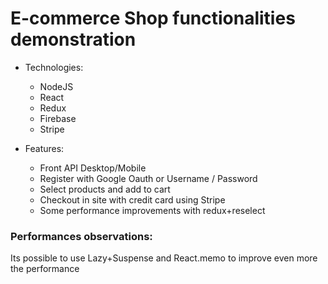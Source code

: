 # E-commerce Shop functionalities demonstration

* Technologies:
  * NodeJS
  * React
  * Redux
  * Firebase
  * Stripe

* Features:
  * Front API Desktop/Mobile
  * Register with Google Oauth or Username / Password
  * Select products and add to cart
  * Checkout in site with credit card using Stripe
  * Some performance improvements with redux+reselect


### Performances observations:
Its possible to use Lazy+Suspense and React.memo to improve even more the performance

  